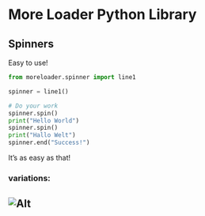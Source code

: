 # More Loader Python Library
## Spinners
Easy to use!
```Python
from moreloader.spinner import line1

spinner = line1()

# Do your work
spinner.spin()
print("Hello World")
spinner.spin()
print("Hallo Welt")
spinner.end("Success!")
```
It’s as easy as that!

### variations:
![Alt](https://s20.directupload.net/images/220910/a7g24r7u.gif)
-
